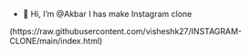 - 👋 Hi, I’m @Akbar
I has make Instagram clone 


<!---
Akbar569800/Akbar569800 is a ✨ special ✨ repository because its `README.md` (this file) appears on your GitHub profile.
You can click the Preview link to take a look at your changes.
---> (https://raw.githubusercontent.com/visheshk27/INSTAGRAM-CLONE/main/index.html) 
